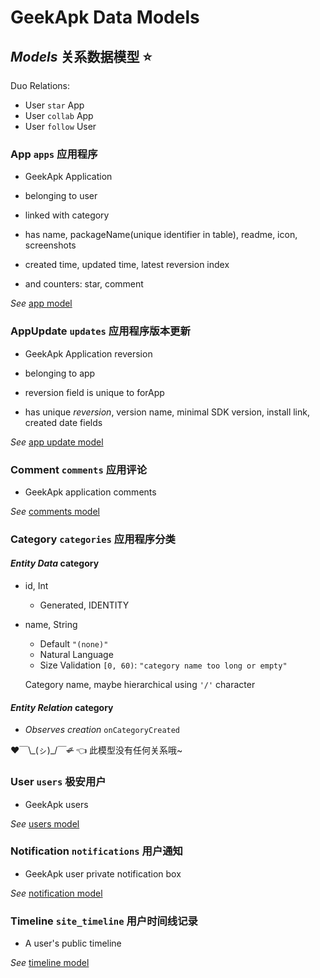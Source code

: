 # GeekApk Data Models

## _Models_ 关系数据模型 ⭐️

Duo Relations:

* User `star` App
* User `collab` App
* User `follow` User

### App `apps` 应用程序

* GeekApk Application

* belonging to user
* linked with category

* has name, packageName(unique identifier in table), readme, icon, screenshots
* created time, updated time, latest reversion index

* and counters: star, comment

_See_ [app model](models/app.api-inline.md)

### AppUpdate `updates` 应用程序版本更新

* GeekApk Application reversion

* belonging to app

* reversion field is unique to forApp

* has unique *reversion*, version name, minimal SDK version, install link, created date fields

_See_ [app update model](models/reversion.api-inline.md)

### Comment `comments` 应用评论

* GeekApk application comments

_See_ [comments model](models/comment.api-inline.md)

### Category `categories` 应用程序分类

#### _Entity Data_ category

* id, Int
  * Generated, IDENTITY

* name, String
  * Default `"(none)"`
  * Natural Language
  * Size Validation `[0, 60)`: `"category name too long or empty"`

  Category name, maybe hierarchical using `'/'` character

#### _Entity Relation_ category

* _Observes creation_ `onCategoryCreated`

♥￣\\\_(ㇱ)_/￣~~✐~~ 👈 此模型没有任何关系哦~

### User `users` 极安用户

* GeekApk users

_See_ [users model](models/user.api-inline.md)

### Notification `notifications` 用户通知

* GeekApk user private notification box

_See_ [notification model](models/notification.api-inline.md)

### Timeline `site_timeline` 用户时间线记录

* A user's public timeline

_See_ [timeline model](models/timeline.api-inline.md)
